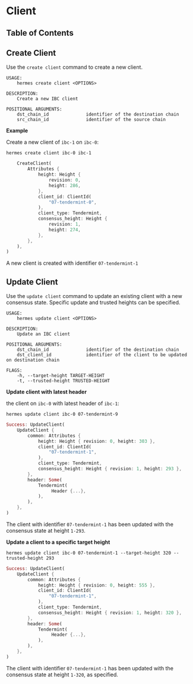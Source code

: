 # Client

## Table of Contents

<!-- toc -->

## Create Client

Use the `create client` command to create a new client.

```shell
USAGE:
    hermes create client <OPTIONS>

DESCRIPTION:
    Create a new IBC client

POSITIONAL ARGUMENTS:
    dst_chain_id              identifier of the destination chain
    src_chain_id              identifier of the source chain
```

__Example__

Create a new client of `ibc-1` on `ibc-0`:

```shell
hermes create client ibc-0 ibc-1
```

```rust
    CreateClient(
        Attributes {
            height: Height {
                revision: 0,
                height: 286,
            },
            client_id: ClientId(
                "07-tendermint-0",
            ),
            client_type: Tendermint,
            consensus_height: Height {
                revision: 1,
                height: 274,
            },
        },
    ),
)
```

A new client is created with identifier `07-tendermint-1`

## Update Client

Use the `update client` command to update an existing client with a new consensus state.
Specific update and trusted heights can be specified.

```shell
USAGE:
    hermes update client <OPTIONS>

DESCRIPTION:
    Update an IBC client

POSITIONAL ARGUMENTS:
    dst_chain_id              identifier of the destination chain
    dst_client_id             identifier of the client to be updated on destination chain

FLAGS:
    -h, --target-height TARGET-HEIGHT
    -t, --trusted-height TRUSTED-HEIGHT
```

__Update client with latest header__

the client on `ibc-0` with latest header of `ibc-1`:

```shell
hermes update client ibc-0 07-tendermint-9
```

```rust
Success: UpdateClient(
    UpdateClient {
        common: Attributes {
            height: Height { revision: 0, height: 303 },
            client_id: ClientId(
                "07-tendermint-1",
            ),
            client_type: Tendermint,
            consensus_height: Height { revision: 1, height: 293 },
        },
        header: Some(
            Tendermint(
                 Header {...},
            ),
        ),
    },
)
```

The client with identifier `07-tendermint-1` has been updated with the consensus state at height `1-293`.

__Update a client to a specific target height__

```shell
hermes update client ibc-0 07-tendermint-1 --target-height 320 --trusted-height 293
```

```rust
Success: UpdateClient(
    UpdateClient {
        common: Attributes {
            height: Height { revision: 0, height: 555 },
            client_id: ClientId(
                "07-tendermint-1",
            ),
            client_type: Tendermint,
            consensus_height: Height { revision: 1, height: 320 },
        },
        header: Some(
            Tendermint(
                 Header {...},
            ),
        ),
    },
)
```

The client with identifier `07-tendermint-1` has been updated with the consensus state at height `1-320`, as specified.
